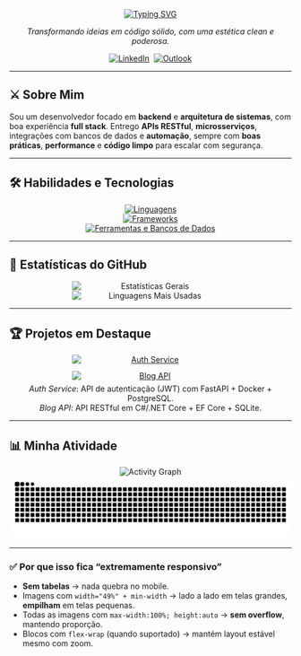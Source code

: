<!-- ================== HEADER / INTRO (RESPONSIVO) ================== -->
<div align="center">
  <a href="https://git.io/typing-svg">
    <img
      src="https://readme-typing-svg.demolab.com?font=UnifrakturMaguntia&size=36&pause=1000&color=FFFFFF&background=000000&center=true&vCenter=true&width=800&lines=Guilherme+de+Oliveira+Santos;aka+saysxnts;Backend+Engineer+%7C+Full+Stack+Dev"
      alt="Typing SVG"
      style="max-width:100%;height:auto"
    />
  </a>
</div>

<p align="center"><em>Transformando ideias em código sólido, com uma estética clean e poderosa.</em></p>

<div align="center" style="display:flex;gap:8px;flex-wrap:wrap;justify-content:center">
  <a href="https://www.linkedin.com/in/guilhermedeoliveirasantos/" target="_blank">
    <img src="https://img.shields.io/badge/LinkedIn-0077B5?style=for-the-badge&logo=linkedin&logoColor=white" alt="LinkedIn" />
  </a>
  <a href="mailto:guilherme_oliveirass@outlook.com" target="_blank">
    <img src="https://img.shields.io/badge/Outlook-0078D4?style=for-the-badge&logo=microsoft-outlook&logoColor=white" alt="Outlook" />
  </a>
</div>

---

## ⚔️ Sobre Mim
Sou um desenvolvedor focado em **backend** e **arquitetura de sistemas**, com boa experiência **full stack**. Entrego **APIs RESTful**, **microsserviços**, integrações com bancos de dados e **automação**, sempre com **boas práticas**, **performance** e **código limpo** para escalar com segurança.

---

## 🛠️ Habilidades e Tecnologias
<div align="center">
  <a href="https://skillicons.dev">
    <img src="https://skillicons.dev/icons?i=java,cs,python,go,js,html,css&perline=7&theme=dark" alt="Linguagens" style="max-width:100%;height:auto" />
    <br/>
    <img src="https://skillicons.dev/icons?i=spring,dotnet,fastapi,flask,nodejs,react&perline=6&theme=dark" alt="Frameworks" style="max-width:100%;height:auto" />
    <br/>
    <img src="https://skillicons.dev/icons?i=docker,postgres,mysql,sqlite,bash,git&perline=6&theme=dark" alt="Ferramentas e Bancos de Dados" style="max-width:100%;height:auto" />
  </a>
</div>

---

## 🖤 Estatísticas do GitHub
<div align="center">
  <!-- Lado a lado em desktops, empilha no mobile -->
  <img
    src="https://github-readme-stats.vercel.app/api?username=saysxnts&show_icons=true&theme=github_dark&include_all_commits=true&count_private=true&hide_border=true"
    alt="Estatísticas Gerais"
    width="49%"
    style="max-width:49%;min-width:280px;height:auto"
  />
  <img
    src="https://github-readme-stats.vercel.app/api/top-langs?username=saysxnts&locale=pt-br&layout=compact&langs_count=8&theme=github_dark&hide_border=true"
    alt="Linguagens Mais Usadas"
    width="49%"
    style="max-width:49%;min-width:280px;height:auto"
  />
</div>

---

## 🏆 Projetos em Destaque
<div align="center" style="display:flex;gap:12px;flex-wrap:wrap;justify-content:center">
  <!-- Card 1 -->
  <a href="https://github.com/saysxnts/auth-service" target="_blank">
    <img
      src="https://github-readme-stats.vercel.app/api/pin/?username=saysxnts&repo=auth-service&theme=github_dark&hide_border=true"
      alt="Auth Service"
      width="49%"
      style="max-width:49%;min-width:280px;height:auto"
    />
  </a>
  <!-- Card 2 -->
  <a href="https://github.com/saysxnts/BlogApi" target="_blank">
    <img
      src="https://github-readme-stats.vercel.app/api/pin/?username=saysxnts&repo=BlogApi&theme=github_dark&hide_border=true"
      alt="Blog API"
      width="49%"
      style="max-width:49%;min-width:280px;height:auto"
    />
  </a>
</div>

<p align="center" style="margin-top:6px">
  <i>Auth Service</i>: API de autenticação (JWT) com FastAPI + Docker + PostgreSQL. <br/>
  <i>Blog API</i>: API RESTful em C#/.NET Core + EF Core + SQLite.
</p>

---

## 📊 Minha Atividade
<div align="center">
  <!-- Mantido como você usa; 100% responsivo -->
  <img
    src="https://github-readme-activity-graph.vercel.app/graph?username=saysxnts&radius=16&theme=github-dark&area=true&order=5&custom_title=Minha%20Atividade&hide_border=true"
    alt="Activity Graph"
    style="max-width:100%;height:auto"
  />
</div>

<div align="center">
  <img
    src="https://raw.githubusercontent.com/saysxnts/saysxnts/output/github-contribution-grid-snake-dark.svg?palette=github-dark"
    alt="Snake Contributions"
    style="max-width:100%;height:auto"
  />
</div>

---

### ✅ Por que isso fica “extremamente responsivo”
- **Sem tabelas** → nada quebra no mobile.
- Imagens com `width="49%" + min-width` → lado a lado em telas grandes, **empilham** em telas pequenas.
- Todas as imagens com `max-width:100%; height:auto` → **sem overflow**, mantendo proporção.
- Blocos com `flex-wrap` (quando suportado) → mantém layout estável mesmo com zoom.

<!-- Dica: se algum serviço (stats/graph) falhar, é externo. O layout continua estável. -->